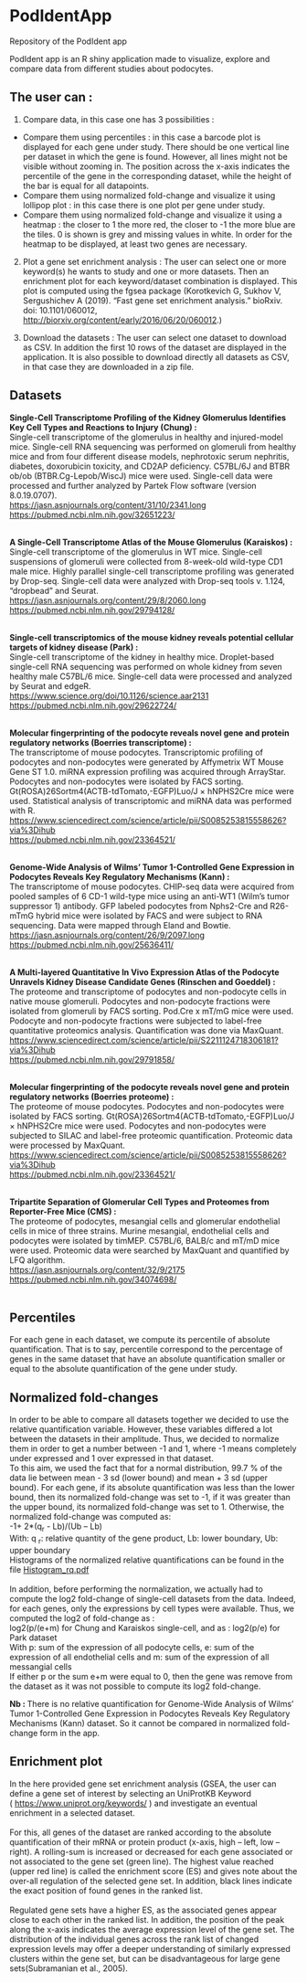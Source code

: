 # PodIdentApp
Repository of the PodIdent app

PodIdent app is an R shiny application made to visualize, explore and compare data from different studies about podocytes. <br>
## The user can :
1) Compare data, in this case one has 3 possibilities : 
  - Compare them using percentiles : in this case a barcode plot is displayed for each gene under study. There should be one vertical line per dataset in which the gene is found. However, all lines might not be visible without zooming in. The position across the x-axis indicates the percentile of the gene in the corresponding dataset, while the height of the bar is equal for all datapoints.
  - Compare them using normalized fold-change and visualize it using lollipop plot : in this case there is one plot per gene under study. 
  - Compare them using normalized fold-change and visualize it using a heatmap : the closer to 1 the more red, the closer to -1 the more blue are the tiles. 0 is shown is grey and missing values in white. In order for the heatmap to be displayed, at least two genes are necessary. 

2) Plot a gene set enrichment analysis : 
The user can select one or more keyword(s) he wants to study and one or more datasets. Then an enrichment plot for each keyword/dataset combination is displayed. This plot is computed using the fgsea package (Korotkevich G, Sukhov V, Sergushichev A (2019). “Fast gene set enrichment analysis.” bioRxiv. doi: 10.1101/060012, http://biorxiv.org/content/early/2016/06/20/060012.)

3) Download the datasets : 
The user can select one dataset to download as CSV. In addition the first 10 rows of the dataset are displayed in the application. It is also possible to download directly all datasets as CSV, in that case they are downloaded in a zip file. 

## Datasets
<strong> Single-Cell Transcriptome Profiling of the Kidney Glomerulus Identifies Key Cell Types and Reactions to Injury (Chung) : </strong> <br>
Single-cell transcriptome of the glomerulus in healthy and injured-model mice.
Single-cell RNA sequencing was performed on glomeruli from healthy mice and from four different disease models, nephrotoxic serum nephritis, diabetes, doxorubicin toxicity, and CD2AP deficiency. C57BL/6J and BTBR ob/ob (BTBR.Cg-Lepob/WiscJ) mice were used. Single-cell data were processed and further analyzed by Partek Flow software (version 8.0.19.0707).<br>
https://jasn.asnjournals.org/content/31/10/2341.long <br>
https://pubmed.ncbi.nlm.nih.gov/32651223/ <br>
<br>

<strong> A Single-Cell Transcriptome Atlas of the Mouse Glomerulus (Karaiskos) : </strong> <br>
Single-cell transcriptome of the glomerulus in WT mice.
Single-cell suspensions of glomeruli were collected from 8-week-old wild-type CD1 male mice. Highly parallel single-cell transcriptome profiling was generated by Drop-seq. Single-cell data were analyzed with Drop-seq tools v. 1.124, “dropbead” and Seurat. <br>
https://jasn.asnjournals.org/content/29/8/2060.long <br>
https://pubmed.ncbi.nlm.nih.gov/29794128/ <br>
<br>

<strong> Single-cell transcriptomics of the mouse kidney reveals potential cellular targets of kidney disease (Park) : </strong> <br>
Single-cell transcriptome of the kidney in healthy mice.
Droplet-based single-cell RNA sequencing was performed on whole kidney from seven healthy male C57BL/6 mice. Single-cell data were processed and analyzed by Seurat and edgeR. <br>
https://www.science.org/doi/10.1126/science.aar2131 <br>
https://pubmed.ncbi.nlm.nih.gov/29622724/ <br>
<br>

<strong> Molecular fingerprinting of the podocyte reveals novel gene and protein regulatory networks (Boerries transcriptome) : </strong> <br>
The transcriptome of mouse podocytes.
Transcriptomic profiling of podocytes and non-podocytes were generated by Affymetrix WT Mouse Gene ST 1.0. miRNA expression profiling was acquired through ArrayStar. Podocytes and non-podocytes were isolated by FACS sorting. Gt(ROSA)26Sortm4(ACTB-tdTomato,-EGFP)Luo/J × hNPHS2Cre mice were used. Statistical analysis of transcriptomic and miRNA data was performed with R. <br>
https://www.sciencedirect.com/science/article/pii/S0085253815558626?via%3Dihub <br>
https://pubmed.ncbi.nlm.nih.gov/23364521/ <br>
<br>

<strong> Genome-Wide Analysis of Wilms’ Tumor 1-Controlled Gene Expression in Podocytes Reveals Key Regulatory Mechanisms (Kann) : </strong> <br>
The transcriptome of mouse podocytes.
CHIP-seq data were acquired from pooled samples of 6 CD-1 wild-type mice using an anti-WT1 (Wilm’s tumor suppressor 1) antibody. GFP labeled podocytes from Nphs2-Cre and R26-mTmG hybrid mice were isolated by FACS and were subject to RNA sequencing. Data were mapped through Eland and Bowtie. <br>
https://jasn.asnjournals.org/content/26/9/2097.long <br>
https://pubmed.ncbi.nlm.nih.gov/25636411/<br>
<br>

<strong> A Multi-layered Quantitative In Vivo Expression Atlas of the Podocyte Unravels Kidney Disease Candidate Genes (Rinschen and Goeddel) : </strong> <br>
The proteome and transcriptome of podocytes and non-podocyte cells in native mouse glomeruli.
Podocytes and non-podocyte fractions were isolated from glomeruli by FACS sorting. Pod.Cre x mT/mG mice were used. Podocyte and non-podocyte fractions were subjected to label-free quantitative proteomics analysis. Quantification was done via MaxQuant. <br>
https://www.sciencedirect.com/science/article/pii/S2211124718306181?via%3Dihub <br>
https://pubmed.ncbi.nlm.nih.gov/29791858/ <br>
<br>

<strong> Molecular fingerprinting of the podocyte reveals novel gene and protein regulatory networks (Boerries proteome) : </strong> <br>
The proteome of mouse podocytes.
Podocytes and non-podocytes were isolated by FACS sorting. Gt(ROSA)26Sortm4(ACTB-tdTomato,-EGFP)Luo/J × hNPHS2Cre mice were used. Podocytes and non-podocytes were subjected to SILAC and label-free proteomic quantification. Proteomic data were processed by MaxQuant. <br>
https://www.sciencedirect.com/science/article/pii/S0085253815558626?via%3Dihub <br>
https://pubmed.ncbi.nlm.nih.gov/23364521/ <br>
<br>

<strong> Tripartite Separation of Glomerular Cell Types and Proteomes from Reporter-Free Mice (CMS) : </strong> <br>
The proteome of podocytes, mesangial cells and glomerular endothelial cells in mice of three strains.
Murine mesangial, endothelial cells and podocytes were isolated by timMEP. C57BL/6, BALB/c and mT/mD mice were used. Proteomic data were searched by MaxQuant and quantified by LFQ algorithm. <br>
https://jasn.asnjournals.org/content/32/9/2175 <br>
https://pubmed.ncbi.nlm.nih.gov/34074698/ <br>
<br>


## Percentiles
For each gene in each dataset, we compute its percentile of absolute quantification. That is to say, percentile correspond to the percentage of genes in the same dataset that have an absolute quantification smaller or equal to the absolute quantification of the gene under study.

## Normalized fold-changes
In order to be able to compare all datasets together we decided to use the relative quantification variable. However, these variables differed a lot between the datasets in their amplitude. Thus, we decided to normalize them in order to get a number between -1 and 1, where -1 means completely under expressed and 1 over expressed in that dataset. <br>
To this aim, we used the fact that for a normal distribution, 99.7 % of the data lie between mean - 3 sd (lower bound) and mean + 3 sd (upper bound). For each gene, if its absolute quantification was less than the lower bound, then its normalized fold-change was set to -1, if it was greater than the upper bound, its normalized fold-change was set to 1. Otherwise, the normalized fold-change was computed as:<br>
-1+ 2*(q<sub>r</sub> - Lb)/(Ub – Lb) <br>
With: q <sub>r</sub>: relative quantity of the gene product, Lb: lower boundary, Ub: upper boundary <br>
Histograms of the normalized relative quantifications can be found in the file [Histogram_rq.pdf](Histogram_rq.pdf)<br>
<br>
In addition, before performing the normalization, we actually had to compute the log2 fold-change of single-cell datasets from the data. Indeed, for each genes, only the expressions by cell types were available. Thus, we computed the log2 of fold-change as : <br>
log2(p/(e+m) for Chung and Karaiskos single-cell, and as : log2(p/e) for Park dataset <br> With p: sum of the expression of all podocyte cells, e: sum of the expression of all endothelial cells and m: sum of the expression of all messangial cells <br>
If either p or the sum e+m were equal to 0, then the gene was remove from the dataset as it was not possible to compute its log2 fold-change. <br>

<strong> Nb : </strong> There is no relative quantification for Genome-Wide Analysis of Wilms’ Tumor 1-Controlled Gene Expression in Podocytes Reveals Key Regulatory Mechanisms (Kann) dataset. So it cannot be compared in normalized fold-change form in the app.

## Enrichment plot
In the here provided gene set enrichment analysis (GSEA, the user can define a gene set of interest by selecting an UniProtKB Keyword ( https://www.uniprot.org/keywords/ ) and investigate an eventual enrichment in a selected dataset.<br>
<br>
For this, all genes of the dataset are ranked according to the absolute quantification of their mRNA or protein product (x-axis, high – left, low – right). A rolling-sum is increased or decreased for each gene associated or not associated to the gene set (green line). The highest value reached (upper red line) is called the enrichment score (ES) and gives note about the over-all regulation of the selected gene set. In addition, black lines indicate the exact position of found genes in the ranked list. <br>
<br>
Regulated gene sets have a higher ES, as the associated genes appear close to each other in the ranked list. In addition, the position of the peak along the x-axis indicates the average expression level of the gene set. The distribution of the individual genes across the rank list of changed expression levels may offer a deeper understanding of similarly expressed clusters within the gene set, but can be disadvantageous for large gene sets(Subramanian et al., 2005).
